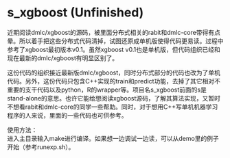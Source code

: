 # s_xgboost (Unfinished)

近期阅读dmlc/xgboost的源码，被里面分布式相关的rabit和dmlc-core带得有点晕。所以着手把这些分布式代码清掉，试图还原成单机版使得代码更易读。过程中参考了xgboost最初版本v0.1。虽然xgboost v0.1也是单机版，但代码组织已经和现在最新的dmlc/xgboost有明显区别了。  

这份代码的组织接近最新版dmlc/xgboost，同时分布式部分的代码也改为了单机代码。另外，这份代码只包含C++实现的train和predict功能，去掉了其它相对不重要的支干代码以及python，R的wrapper等。项目名s_xgboost前面的s是stand-alone的意思。也许它能给想阅读xgboost源码，了解其算法实现，又暂时不想看rabit和dmlc-core的同学一些帮助。同时，对于想用C++写单机机器学习程序的人来说，里面的一些代码也可供参考。  

使用方法：  
进入主目录输入make进行编译。如果想一边调试一边读，可以从demo里的例子开始（参考runexp.sh）。
